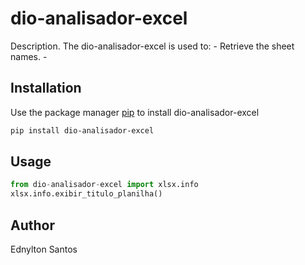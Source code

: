 # dio-analisador-excel

Description. 
The dio-analisador-excel is used to:
	- Retrieve the sheet names.
	-

## Installation

Use the package manager [pip](https://pip.pypa.io/en/stable/) to install dio-analisador-excel

```bash
pip install dio-analisador-excel
```

## Usage

```python
from dio-analisador-excel import xlsx.info
xlsx.info.exibir_titulo_planilha()
```

## Author
Ednylton Santos